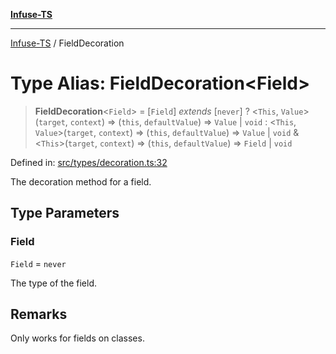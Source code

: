 [**Infuse-TS**](../README.md)

***

[Infuse-TS](../README.md) / FieldDecoration

# Type Alias: FieldDecoration\<Field\>

> **FieldDecoration**\<`Field`\> = \[`Field`\] *extends* \[`never`\] ? \<`This`, `Value`\>(`target`, `context`) => (`this`, `defaultValue`) => `Value` \| `void` : \<`This`, `Value`\>(`target`, `context`) => (`this`, `defaultValue`) => `Value` \| `void` & \<`This`\>(`target`, `context`) => (`this`, `defaultValue`) => `Field` \| `void`

Defined in: [src/types/decoration.ts:32](https://github.com/D-Kay6/Infuse-TS/blob/2b827980e37dbd9518746d6b95150b5d8563c940/src/types/decoration.ts#L32)

The decoration method for a field.

## Type Parameters

### Field

`Field` = `never`

The type of the field.

## Remarks

Only works for fields on classes.
